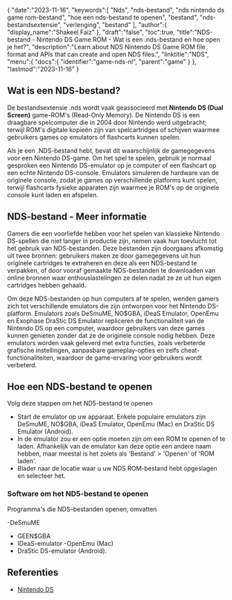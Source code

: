 {
   "date":"2023-11-16",
   "keywords":[
"Nds",
"nds-bestand",
"nds nintendo ds game rom-bestand",
"hoe een nds-bestand te openen",
"bestand",
"nds-bestandsextensie",
"verlenging",
"bestand"
],
   "author":{
      "display_name":"Shakeel Faiz"
},
   "draft":"false",
   "toc":true,
   "title":"NDS-bestand - Nintendo DS Game ROM - Wat is een .nds-bestand en hoe open je het?",
   "description":"Learn about NDS Nintendo DS Game ROM file format and APIs that can create and open NDS files.",
   "linktitle":"NDS",
   "menu":{
      "docs":{
         "identifier":"game-nds-nl",
         "parent":"game"
}
},
   "lastmod":"2023-11-16"
}

## Wat is een NDS-bestand?

De bestandsextensie .nds wordt vaak geassocieerd met **Nintendo DS (Dual Screen)** game-ROM's (Read-Only Memory). De Nintendo DS is een draagbare spelcomputer die in 2004 door Nintendo werd uitgebracht; terwijl ROM's digitale kopieën zijn van spelcartridges of schijven waarmee gebruikers games op emulators of flashcarts kunnen spelen.

Als je een .NDS-bestand hebt, bevat dit waarschijnlijk de gamegegevens voor een Nintendo DS-game. Om het spel te spelen, gebruik je normaal gesproken een Nintendo DS-emulator op je computer of een flashcart op een echte Nintendo DS-console. Emulators simuleren de hardware van de originele console, zodat je games op verschillende platforms kunt spelen, terwijl flashcarts fysieke apparaten zijn waarmee je ROM's op de originele console kunt laden en afspelen.

## NDS-bestand - Meer informatie

Gamers die een voorliefde hebben voor het spelen van klassieke Nintendo DS-spellen die niet langer in productie zijn, nemen vaak hun toevlucht tot het gebruik van NDS-bestanden. Deze bestanden zijn doorgaans afkomstig uit twee bronnen: gebruikers maken ze door gamegegevens uit hun originele cartridges te extraheren en deze als een NDS-bestand te verpakken, of door vooraf gemaakte NDS-bestanden te downloaden van online bronnen waar enthousiastelingen ze delen nadat ze ze uit hun eigen cartridges hebben gehaald.

Om deze NDS-bestanden op hun computers af te spelen, wenden gamers zich tot verschillende emulators die zijn ontworpen voor het Nintendo DS-platform. Emulators zoals DeSmuME, NO$GBA, iDeaS Emulator, OpenEmu en Exophase DraStic DS Emulator repliceren de functionaliteit van de Nintendo DS op een computer, waardoor gebruikers van deze games kunnen genieten zonder dat ze de originele console nodig hebben. Deze emulators worden vaak geleverd met extra functies, zoals verbeterde grafische instellingen, aanpasbare gameplay-opties en zelfs cheat-functionaliteiten, waardoor de game-ervaring voor gebruikers wordt verbeterd.

## Hoe een NDS-bestand te openen

Volg deze stappen om het ND5-bestand te openen

- Start de emulator op uw apparaat. Enkele populaire emulators zijn DeSmuME, NO$GBA, iDeaS Emulator, OpenEmu (Mac) en DraStic DS Emulator (Android).
- In de emulator zou er een optie moeten zijn om een ROM te openen of te laden. Afhankelijk van de emulator kan deze optie een andere naam hebben, maar meestal is het zoiets als 'Bestand' > 'Openen' of 'ROM laden'.
- Blader naar de locatie waar u uw NDS ROM-bestand hebt opgeslagen en selecteer het.

### Software om het ND5-bestand te openen

Programma's die NDS-bestanden openen, omvatten

-DeSmuME
- GEEN$GBA
- IDeaS-emulator
-OpenEmu (Mac)
- DraStic DS-emulator (Android).

## Referenties
* [Nintendo DS](https://en.wikipedia.org/wiki/Nintendo_DS)


